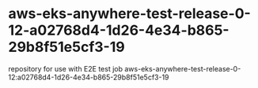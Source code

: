 # aws-eks-anywhere-test-release-0-12-a02768d4-1d26-4e34-b865-29b8f51e5cf3-19
repository for use with E2E test job aws-eks-anywhere-test-release-0-12:a02768d4-1d26-4e34-b865-29b8f51e5cf3-19
